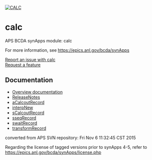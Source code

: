 [![CALC](https://github.com/epics-modules/calc/actions/workflows/ci-scripts-build.yml/badge.svg)](https://github.com/epics-modules/calc/actions/workflows/ci-scripts-build.yml)

# calc
APS BCDA synApps module: calc

For more information, see
   https://epics.anl.gov/bcda/synApps

[Report an issue with calc](https://github.com/epics-modules/calc/issues/new?title=%20ISSUE%20NAME%20HERE&body=**Describe%20the%20issue**%0A%0A**Steps%20to%20reproduce**%0A1.%20Step%20one%0A2.%20Step%20two%0A3.%20Step%20three%0A%0A**Expected%20behaivour**%0A%0A**Actual%20behaviour**%0A%0A**Build%20Environment**%0AArchitecture:%0AEpics%20Base%20Version:%0ADependent%20Module%20Versions:&labels=bug)  
[Request a feature](https://github.com/epics-modules/calc/issues/new?title=%20FEATURE%20SHORT%20DESCRIPTION&body=**Feature%20Long%20Description**%0A%0A**Why%20should%20this%20be%20added?**%0A&labels=enhancement)

Documentation
-------------

* [Overview documentation](https://epics-modules.github.io/calc)
* [ReleaseNotes](https://epics-modules.github.io/calc/calcReleaseNotes.html)
* [aCalcoutRecord](https://epics-modules.github.io/calc/aCalcoutRecord.html)
* [interpNew](https://epics-modules.github.io/calc/interpNew.html)
* [sCalcoutRecord](https://epics-modules.github.io/calc/sCalcoutRecord.html)
* [sseqRecord](https://epics-modules.github.io/calc/sseqRecord.html)
* [swaitRecord](https://epics-modules.github.io/calc/swaitRecord.html)
* [transformRecord](https://epics-modules.github.io/calc/transformRecord.html)

converted from APS SVN repository: Fri Nov  6 11:32:45 CST 2015

Regarding the license of tagged versions prior to synApps 4-5,
refer to https://epics.anl.gov/bcda/synApps/license.php
